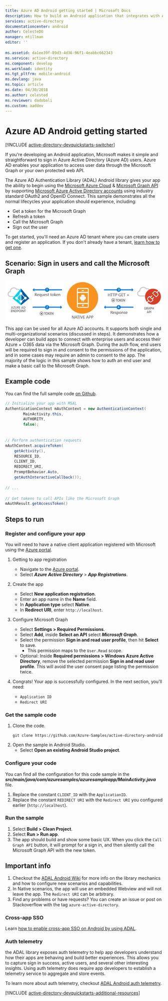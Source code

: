 ```yaml
---
title: Azure AD Android getting started | Microsoft Docs
description: How to build an Android application that integrates with Azure AD for sign-in and calls Azure AD protected APIs using OAuth2.0.
services: active-directory
documentationcenter: android
author: CelesteDG
manager: mtillman
editor: ''

ms.assetid: da1ee39f-89d3-4d36-96f1-4eabbc662343
ms.service: active-directory
ms.component: develop
ms.workload: identity
ms.tgt_pltfrm: mobile-android
ms.devlang: java
ms.topic: article
ms.date: 04/30/2018
ms.author: celested
ms.reviewer: dadobali
ms.custom: aaddev
---
```


# Azure AD Android getting started
[!INCLUDE [active-directory-devquickstarts-switcher](../../../includes/active-directory-devquickstarts-switcher.md)]

If you're developing an Android application, Microsoft makes it simple and straightforward to sign in Azure Active Directory (Azure AD) users. Azure AD enables your application to access user data through the Microsoft Graph or your own protected web API. 

The Azure AD Authentication Library (ADAL) Android library gives your app the ability to begin using the
[Microsoft Azure Cloud](https://cloud.microsoft.com) & [Microsoft Graph API](https://graph.microsoft.io) by supporting [Microsoft Azure Active Directory accounts](https://azure.microsoft.com/services/active-directory/) using industry standard OAuth2 and OpenID Connect. This sample demonstrates all the normal lifecycles your application should experience, including:

* Get a token for the Microsoft Graph
* Refresh a token
* Call the Microsoft Graph
* Sign out the user

To get started, you'll need an Azure AD tenant where you can create users and register an application. If you don't already have a tenant, [learn how to get one](active-directory-howto-tenant.md).

## Scenario: Sign in users and call the Microsoft Graph

![Topology](./media/active-directory-android-topology.png)

This app can be used for all Azure AD accounts. It supports both single and multi-organizational scenarios (discussed in steps). It demonstrates how a developer can build apps to connect with enterprise users and access their Azure + O365 data via the Microsoft Graph. During the auth flow, end users will be required to sign in and consent to the permissions of the application, and in some cases may require an admin to consent to the app. The majority of the logic in this sample shows how to auth an end user and make a basic call to the Microsoft Graph.

## Example code

You can find the full sample code [on Github](https://github.com/Azure-Samples/active-directory-android). 

```Java
// Initialize your app with MSAL
AuthenticationContext mAuthContext = new AuthenticationContext(
        MainActivity.this, 
        AUTHORITY, 
        false);


// Perform authentication requests
mAuthContext.acquireToken(
    getActivity(), 
    RESOURCE_ID, 
    CLIENT_ID, 
    REDIRECT_URI,  
    PromptBehavior.Auto, 
    getAuthInteractiveCallback());

// ...

// Get tokens to call APIs like the Microsoft Graph
mAuthResult.getAccessToken()
```

## Steps to run

### Register and configure your app 
You will need to have a native client application registered with Microsoft using the 
[Azure portal](https://portal.azure.com). 

1. Getting to app registration
    - Navigate to the [Azure portal](https://aad.portal.azure.com). 
    - Select ***Azure Active Directory*** > ***App Registrations***. 

2. Create the app
    - Select **New application registration**. 
    - Enter an app name in the **Name** field. 
    - In **Application type** select **Native**. 
    - In **Redirect URI**, enter `http://localhost`. 

3. Configure Microsoft Graph
    - Select **Settings > Required Permissions**.
    - Select **Add**, inside **Select an API** select ***Microsoft Graph***. 
    - Select the permission **Sign in and read user profile**, then hit **Select** to save. 
        - This permission maps to the `User.Read` scope. 
    - Optional: Inside **Required permissions > Windows Azure Active Directory**, remove the selected permission **Sign in and read user profile**. This will avoid the user consent page listing the permission twice. 

4. Congrats! Your app is successfully configured. In the next section, you'll need:
    - `Application ID`
    - `Redirect URI`

### Get the sample code

1. Clone the code.
    ```
    git clone https://github.com/Azure-Samples/active-directory-android
    ```
2. Open the sample in Android Studio.
    - Select **Open an existing Android Studio project**.

### Configure your code

You can find all the configuration for this code sample in the ***src/main/java/com/azuresamples/azuresampleapp/MainActivity.java*** file. 

1. Replace the constant `CLIENT_ID` with the `ApplicationID`.
2. Replace the constant `REDIRECT URI` with the `Redirect URI` you configured earlier (`http://localhost`). 

### Run the sample

1. Select **Build > Clean Project**. 
2. Select **Run > Run app**. 
3. The app should build and show some basic UX. When you click the `Call Graph API` button, it will prompt for a sign in, and then silently call the Microsoft Graph API with the new token. 

## Important info

1. Checkout the [ADAL Android Wiki](https://github.com/AzureAD/azure-activedirectory-library-for-android/wiki) for more info on the library mechanics and how to configure new scenarios and capabilities. 
2. In Native scenarios, the app will use an embedded Webview and will not leave the app. The `Redirect URI` can be arbitrary. 
3. Find any problems or have requests? You can create an issue or post on Stackoverflow with the tag `azure-active-directory`. 

### Cross-app SSO
Learn [how to enable cross-app SSO on Android by using ADAL](active-directory-sso-android.md). 

### Auth telemetry
the ADAL library exposes auth telemetry to help app developers understand how their apps are behaving and build better experiences. This allows you to capture sign in success, active users, and several other interesting insights. Using auth telemetry does require app developers to establish a telemetry service to aggregate and store events.

To learn more about auth telemetry, checkout [ADAL Android auth telemetry](https://github.com/AzureAD/azure-activedirectory-library-for-android/wiki/Telemetry). 

[!INCLUDE [active-directory-devquickstarts-additional-resources](../../../includes/active-directory-devquickstarts-additional-resources.md)]
